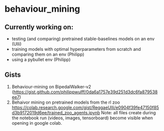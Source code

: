 # behaviour_mining

## Currently working on:
- testing (and comparing) pretrained stable-baselines models on an env (Ulli)
- training models with optimal hyperparameters from scratch and comparing them on an env (Philipp)
- using a pybullet env (Philipp)

## Gists

1. Behaviour-mining on BipedalWalker-v2 (https://gist.github.com/philippwulff/0da6a1757e39d251d3dc6fa879538ee7)
2. Behaivor mining on pretrained models from the rl zoo https://colab.research.google.com/gist/ReggaeUlli/e0904f39fe47150f85d3b9172019d6ee/trained_zoo_agents.ipynb
Note: all files create during the notebook run (videos, images, tensorboard) become visible when opening in google colab.
